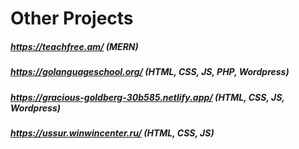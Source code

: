 # Other Projects
##### https://teachfree.am/ (MERN) 
##### https://golanguageschool.org/ (HTML, CSS, JS, PHP, Wordpress) 
##### https://gracious-goldberg-30b585.netlify.app/ (HTML, CSS, JS, Wordpress) 
##### https://ussur.winwincenter.ru/ (HTML, CSS, JS) 
